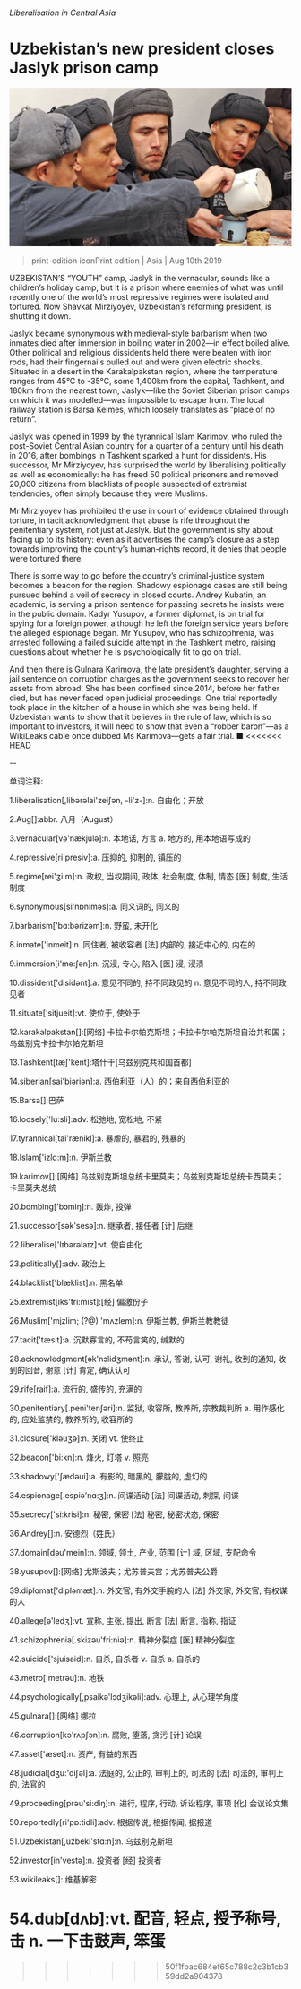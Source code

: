 ###### Liberalisation in Central Asia

# Uzbekistan’s new president closes Jaslyk prison camp 

![image](images/20190810_ASP006_0.jpg) 

> print-edition iconPrint edition | Asia | Aug 10th 2019 

UZBEKISTAN’S “YOUTH” camp, Jaslyk in the vernacular, sounds like a children’s holiday camp, but it is a prison where enemies of what was until recently one of the world’s most repressive regimes were isolated and tortured. Now Shavkat Mirziyoyev, Uzbekistan’s reforming president, is shutting it down. 

Jaslyk became synonymous with medieval-style barbarism when two inmates died after immersion in boiling water in 2002—in effect boiled alive. Other political and religious dissidents held there were beaten with iron rods, had their fingernails pulled out and were given electric shocks. Situated in a desert in the Karakalpakstan region, where the temperature ranges from 45°C to -35°C, some 1,400km from the capital, Tashkent, and 180km from the nearest town, Jaslyk—like the Soviet Siberian prison camps on which it was modelled—was impossible to escape from. The local railway station is Barsa Kelmes, which loosely translates as “place of no return”. 

Jaslyk was opened in 1999 by the tyrannical Islam Karimov, who ruled the post-Soviet Central Asian country for a quarter of a century until his death in 2016, after bombings in Tashkent sparked a hunt for dissidents. His successor, Mr Mirziyoyev, has surprised the world by liberalising politically as well as economically: he has freed 50 political prisoners and removed 20,000 citizens from blacklists of people suspected of extremist tendencies, often simply because they were Muslims. 

Mr Mirziyoyev has prohibited the use in court of evidence obtained through torture, in tacit acknowledgment that abuse is rife throughout the penitentiary system, not just at Jaslyk. But the government is shy about facing up to its history: even as it advertises the camp’s closure as a step towards improving the country’s human-rights record, it denies that people were tortured there. 

There is some way to go before the country’s criminal-justice system becomes a beacon for the region. Shadowy espionage cases are still being pursued behind a veil of secrecy in closed courts. Andrey Kubatin, an academic, is serving a prison sentence for passing secrets he insists were in the public domain. Kadyr Yusupov, a former diplomat, is on trial for spying for a foreign power, although he left the foreign service years before the alleged espionage began. Mr Yusupov, who has schizophrenia, was arrested following a failed suicide attempt in the Tashkent metro, raising questions about whether he is psychologically fit to go on trial. 

And then there is Gulnara Karimova, the late president’s daughter, serving a jail sentence on corruption charges as the government seeks to recover her assets from abroad. She has been confined since 2014, before her father died, but has never faced open judicial proceedings. One trial reportedly took place in the kitchen of a house in which she was being held. If Uzbekistan wants to show that it believes in the rule of law, which is so important to investors, it will need to show that even a “robber baron”—as a WikiLeaks cable once dubbed Ms Karimova—gets a fair trial. ■ 
<<<<<<< HEAD

-- 

 单词注释:

1.liberalisation[,libərəlai'zeiʃən, -li'z-]:n. 自由化；开放 

2.Aug[]:abbr. 八月（August） 

3.vernacular[vә'nækjulә]:n. 本地话, 方言 a. 地方的, 用本地语写成的 

4.repressive[ri'presiv]:a. 压抑的, 抑制的, 镇压的 

5.regime[rei'ʒi:m]:n. 政权, 当权期间, 政体, 社会制度, 体制, 情态 [医] 制度, 生活制度 

6.synonymous[si'nɒnimәs]:a. 同义词的, 同义的 

7.barbarism['bɑ:bәrizәm]:n. 野蛮, 未开化 

8.inmate['inmeit]:n. 同住者, 被收容者 [法] 内部的, 接近中心的, 内在的 

9.immersion[i'mә:ʃәn]:n. 沉浸, 专心, 陷入 [医] 浸, 浸渍 

10.dissident['disidәnt]:a. 意见不同的, 持不同政见的 n. 意见不同的人, 持不同政见者 

11.situate['sitjueit]:vt. 使位于, 使处于 

12.karakalpakstan[]:[网络] 卡拉卡尔帕克斯坦；卡拉卡尔帕克斯坦自治共和国；乌兹别克卡拉卡尔帕克斯坦 

13.Tashkent[tæʃ'kent]:塔什干[乌兹别克共和国首都] 

14.siberian[sai'biәriәn]:a. 西伯利亚（人）的；来自西伯利亚的 

15.Barsa[]:巴萨 

16.loosely['lu:sli]:adv. 松弛地, 宽松地, 不紧 

17.tyrannical[tai'rænikl]:a. 暴虐的, 暴君的, 残暴的 

18.Islam['izlɑ:m]:n. 伊斯兰教 

19.karimov[]:[网络] 乌兹别克斯坦总统卡里莫夫；乌兹别克斯坦总统卡西莫夫；卡里莫夫总统 

20.bombing['bɔmiŋ]:n. 轰炸, 投弹 

21.successor[sәk'sesә]:n. 继承者, 接任者 [计] 后继 

22.liberalise['lɪbərəlaɪz]:vt. 使自由化 

23.politically[]:adv. 政治上 

24.blacklist['blæklist]:n. 黑名单 

25.extremist[iks'tri:mist]:[经] 偏激份子 

26.Muslim['mjzlim; (?@) 'mʌzlem]:n. 伊斯兰教, 伊斯兰教教徒 

27.tacit['tæsit]:a. 沉默寡言的, 不苟言笑的, 缄默的 

28.acknowledgment[әk'nɔlidʒmәnt]:n. 承认, 答谢, 认可, 谢礼, 收到的通知, 收到的回音, 谢意 [计] 肯定, 确认认可 

29.rife[raif]:a. 流行的, 盛传的, 充满的 

30.penitentiary[.peni'tenʃәri]:n. 监狱, 收容所, 教养所, 宗教裁判所 a. 用作感化的, 应处监禁的, 教养所的, 收容所的 

31.closure['klәuʒә]:n. 关闭 vt. 使终止 

32.beacon['bi:kn]:n. 烽火, 灯塔 v. 照亮 

33.shadowy['ʃædәui]:a. 有影的, 暗黑的, 朦胧的, 虚幻的 

34.espionage[.espiә'nɑ:ʒ]:n. 间谍活动 [法] 间谍活动, 刺探, 间谍 

35.secrecy['si:krisi]:n. 秘密, 保密 [法] 秘密, 秘密状态, 保密 

36.Andrey[]:n. 安德烈（姓氏） 

37.domain[dәu'mein]:n. 领域, 领土, 产业, 范围 [计] 域, 区域, 支配命令 

38.yusupov[]:[网络] 尤斯波夫；尤苏普夫宫；尤苏普夫公爵 

39.diplomat['diplәmæt]:n. 外交官, 有外交手腕的人 [法] 外交家, 外交官, 有权谋的人 

40.allege[ә'ledʒ]:vt. 宣称, 主张, 提出, 断言 [法] 断言, 指称, 指证 

41.schizophrenia[.skizәu'fri:niә]:n. 精神分裂症 [医] 精神分裂症 

42.suicide['sjuisaid]:n. 自杀, 自杀者 v. 自杀 a. 自杀的 

43.metro['metrәu]:n. 地铁 

44.psychologically[,psaikә'lɔdʒikәli]:adv. 心理上, 从心理学角度 

45.gulnara[]:[网络] 娜拉 

46.corruption[kә'rʌpʃәn]:n. 腐败, 堕落, 贪污 [计] 论误 

47.asset['æset]:n. 资产, 有益的东西 

48.judicial[dʒu:'diʃәl]:a. 法庭的, 公正的, 审判上的, 司法的 [法] 司法的, 审判上的, 法官的 

49.proceeding[prәu'si:diŋ]:n. 进行, 程序, 行动, 诉讼程序, 事项 [化] 会议论文集 

50.reportedly[ri'pɒ:tidli]:adv. 根据传说, 根据传闻, 据报道 

51.Uzbekistan[,uzbeki'stɑ:n]:n. 乌兹别克斯坦 

52.investor[in'vestә]:n. 投资者 [经] 投资者 

53.wikileaks[]: 维基解密 

54.dub[dʌb]:vt. 配音, 轻点, 授予称号, 击 n. 一下击鼓声, 笨蛋 
=======
>>>>>>> 50f1fbac684ef65c788c2c3b1cb359dd2a904378

